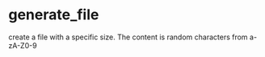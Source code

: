 # generate_file
create a file with a specific size. The content is random characters from a-zA-Z0-9
